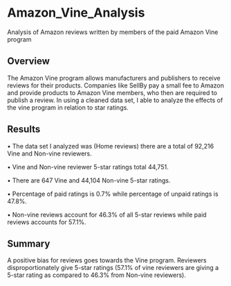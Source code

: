 # Amazon_Vine_Analysis

Analysis of Amazon reviews written by members of the paid Amazon Vine program

## Overview

The Amazon Vine program allows manufacturers and publishers to receive reviews for their products. Companies like SellBy pay a small fee to Amazon and provide products to Amazon Vine members, who then are required to publish a review. In using a cleaned data set, I  able to analyze the effects of the vine program in relation to star ratings.

## Results

• The data set I analyzed was (Home reviews) there are a total of 92,216 Vine and Non-vine reviewers.

• Vine and Non-vine reviewer 5-star ratings total 44,751.

• There are 647 Vine and 44,104 Non-vine 5-star ratings.

• Percentage of paid ratings is 0.7% while percentage of unpaid ratings is 47.8%.

• Non-vine reviews account for 46.3% of all 5-star reviews while paid reviews accounts for 57.1%.

## Summary

A positive bias for reviews goes towards the Vine program. Reviewers disproportionately give 5-star ratings (57.1% of vine reviewers are giving a 5-star rating as compared to 46.3% from Non-vine reviewers).
